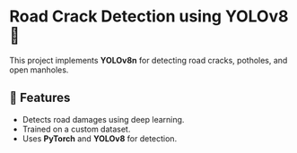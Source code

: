 # Road Crack Detection using YOLOv8 🚧

This project implements **YOLOv8n** for detecting road cracks, potholes, and open manholes.

## 📌 Features
- Detects road damages using deep learning.
- Trained on a custom dataset.
- Uses **PyTorch** and **YOLOv8** for detection.

